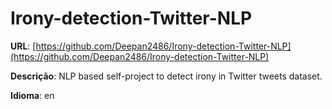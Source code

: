 # Irony-detection-Twitter-NLP
**URL**: [https://github.com/Deepan2486/Irony-detection-Twitter-NLP](https://github.com/Deepan2486/Irony-detection-Twitter-NLP)

**Descrição**: NLP based self-project to detect irony in Twitter tweets dataset. 

**Idioma**: en
